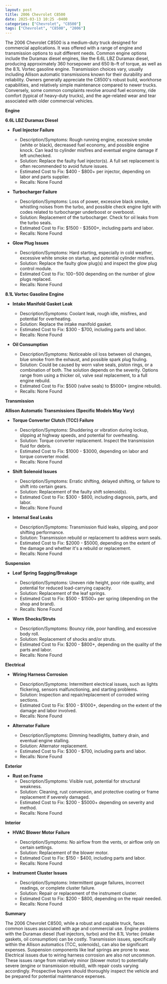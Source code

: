 ```yaml
---
layout: post
title: 2006 Chevrolet C8500
date: 2025-03-13 10:25 -0400
categories: ["Chevrolet", "C8500"]
tags: ["Chevrolet", "C8500", "2006"]
---
```

The 2006 Chevrolet C8500 is a medium-duty truck designed for commercial applications. It was offered with a range of engine and transmission options to suit different needs. Common engine options include the Duramax diesel engines, like the 6.6L LBZ Duramax diesel, producing approximately 360 horsepower and 650 lb-ft of torque, as well as the 8.1L Vortec gasoline engine. Transmission choices vary, usually including Allison automatic transmissions known for their durability and reliability. Owners generally appreciate the C8500's robust build, workhorse capabilities, and relatively simple maintenance compared to newer trucks. Conversely, some common complaints revolve around fuel economy, ride comfort (typical of heavy-duty trucks), and the age-related wear and tear associated with older commercial vehicles.

**Engine**

**6.6L LBZ Duramax Diesel**

*   **Fuel Injector Failure**
    *   Description/Symptoms: Rough running engine, excessive smoke (white or black), decreased fuel economy, and possible engine knock. Can lead to cylinder misfires and eventual engine damage if left unchecked.
    *   Solution: Replace the faulty fuel injector(s). A full set replacement is often recommended to avoid future issues.
    *   Estimated Cost to Fix: $400 - $800+ per injector, depending on labor and parts supplier.
    *   Recalls: None Found

*   **Turbocharger Failure**
    *   Description/Symptoms: Loss of power, excessive black smoke, whistling noises from the turbo, and possible check engine light with codes related to turbocharger underboost or overboost.
    *   Solution: Replacement of the turbocharger. Check for oil leaks from the turbo seals.
    *   Estimated Cost to Fix: $1500 - $3500+, including parts and labor.
    *   Recalls: None Found

*   **Glow Plug Issues**
    * Description/Symptoms: Hard starting, especially in cold weather, excessive white smoke on startup, and potential cylinder misfires.
    * Solution: Replace the faulty glow plug(s) and inspect the glow plug control module.
    * Estimated Cost to Fix: $100-$500 depending on the number of glow plugs replaced.
    * Recalls: None Found

**8.1L Vortec Gasoline Engine**

*   **Intake Manifold Gasket Leak**
    *   Description/Symptoms: Coolant leak, rough idle, misfires, and potential for overheating.
    *   Solution: Replace the intake manifold gasket.
    *   Estimated Cost to Fix: $300 - $700, including parts and labor.
    *   Recalls: None Found

*   **Oil Consumption**
    *   Description/Symptoms: Noticeable oil loss between oil changes, blue smoke from the exhaust, and possible spark plug fouling.
    *   Solution: Could be caused by worn valve seals, piston rings, or a combination of both. The solution depends on the severity. Options range from using a thicker oil, valve seal replacement, to a full engine rebuild.
    *   Estimated Cost to Fix: $500 (valve seals) to $5000+ (engine rebuild).
    *   Recalls: None Found

**Transmission**

**Allison Automatic Transmissions (Specific Models May Vary)**

*   **Torque Converter Clutch (TCC) Failure**
    *   Description/Symptoms: Shuddering or vibration during lockup, slipping at highway speeds, and potential for overheating.
    *   Solution: Torque converter replacement. Inspect the transmission fluid for debris.
    *   Estimated Cost to Fix: $1000 - $3000, depending on labor and torque converter model.
    *   Recalls: None Found

*   **Shift Solenoid Issues**
    *   Description/Symptoms: Erratic shifting, delayed shifting, or failure to shift into certain gears.
    *   Solution: Replacement of the faulty shift solenoid(s).
    *   Estimated Cost to Fix: $300 - $800, including diagnosis, parts, and labor.
    *   Recalls: None Found

*   **Internal Seal Leaks**
    *   Description/Symptoms: Transmission fluid leaks, slipping, and poor shifting performance.
    *   Solution: Transmission rebuild or replacement to address worn seals.
    *   Estimated Cost to Fix: $2000 - $5000, depending on the extent of the damage and whether it's a rebuild or replacement.
    *   Recalls: None Found

**Suspension**

*   **Leaf Spring Sagging/Breakage**
    *   Description/Symptoms: Uneven ride height, poor ride quality, and potential for reduced load-carrying capacity.
    *   Solution: Replacement of the leaf springs.
    *   Estimated Cost to Fix: $500 - $1500+ per spring (depending on the shop and brand).
    *   Recalls: None Found

*   **Worn Shocks/Struts**
    *   Description/Symptoms: Bouncy ride, poor handling, and excessive body roll.
    *   Solution: Replacement of shocks and/or struts.
    *   Estimated Cost to Fix: $200 - $800+, depending on the quality of the parts and labor.
    *   Recalls: None Found

**Electrical**

*   **Wiring Harness Corrosion**
    *   Description/Symptoms: Intermittent electrical issues, such as lights flickering, sensors malfunctioning, and starting problems.
    *   Solution: Inspection and repair/replacement of corroded wiring sections.
    *   Estimated Cost to Fix: $100 - $1000+, depending on the extent of the damage and labor involved.
    *   Recalls: None Found

*   **Alternator Failure**
    *   Description/Symptoms: Dimming headlights, battery drain, and eventual engine stalling.
    *   Solution: Alternator replacement.
    *   Estimated Cost to Fix: $300 - $700, including parts and labor.
    *   Recalls: None Found

**Exterior**

*   **Rust on Frame**
    *   Description/Symptoms: Visible rust, potential for structural weakness.
    *   Solution: Cleaning, rust conversion, and protective coating or frame replacement if severely damaged.
    *   Estimated Cost to Fix: $200 - $5000+ depending on severity and method.
    *   Recalls: None Found

**Interior**

*   **HVAC Blower Motor Failure**
    *   Description/Symptoms: No airflow from the vents, or airflow only on certain settings.
    *   Solution: Replacement of the blower motor.
    *   Estimated Cost to Fix: $150 - $400, including parts and labor.
    *   Recalls: None Found

*   **Instrument Cluster Issues**
    *   Description/Symptoms: Intermittent gauge failures, incorrect readings, or complete cluster failure.
    *   Solution: Repair or replacement of the instrument cluster.
    *   Estimated Cost to Fix: $200 - $800, depending on the repair needed.
    *   Recalls: None Found

**Summary**

The 2006 Chevrolet C8500, while a robust and capable truck, faces common issues associated with age and commercial use. Engine problems with the Duramax diesel (fuel injectors, turbo) and the 8.1L Vortec (intake gaskets, oil consumption) can be costly. Transmission issues, specifically within the Allison automatics (TCC, solenoids), can also be significant expenses. Suspension components like leaf springs are prone to wear. Electrical issues due to wiring harness corrosion are also not uncommon. These issues range from relatively minor (blower motor) to potentially severe (engine or transmission rebuild), with repair costs varying accordingly. Prospective buyers should thoroughly inspect the vehicle and be prepared for potential maintenance expenses.


